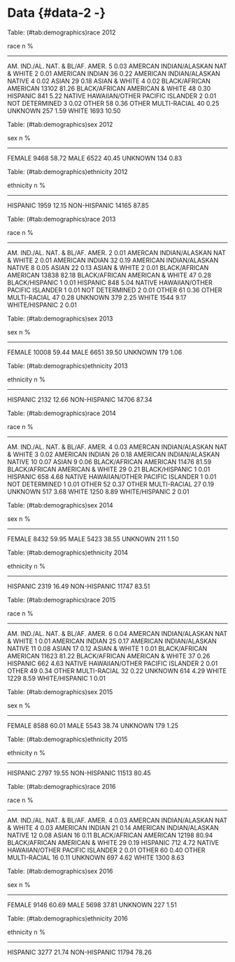 # Data {#data-2 -}



Table: (\#tab:demographics)race 2012

race                                          n       %
---------------------------------------  ------  ------
AM. IND./AL. NAT. & BL/AF. AMER.              5    0.03
AMERCAN INDIAN/ALASKAN NAT & WHITE            2    0.01
AMERICAN INDIAN                              36    0.22
AMERICAN INDIAN/ALASKAN NATIVE                4    0.02
ASIAN                                        29    0.18
ASIAN & WHITE                                 4    0.02
BLACK/AFRICAN AMERICAN                    13102   81.26
BLACK/AFRICAN AMERICAN & WHITE               48    0.30
HISPANIC                                    841    5.22
NATIVE HAWAIIAN/OTHER PACIFIC ISLANDER        2    0.01
NOT DETERMINED                                3    0.02
OTHER                                        58    0.36
OTHER MULTI-RACIAL                           40    0.25
UNKNOWN                                     257    1.59
WHITE                                      1693   10.50


Table: (\#tab:demographics)sex 2012

sex           n       %
--------  -----  ------
FEMALE     9468   58.72
MALE       6522   40.45
UNKNOWN     134    0.83


Table: (\#tab:demographics)ethnicity 2012

ethnicity           n       %
-------------  ------  ------
HISPANIC         1959   12.15
NON-HISPANIC    14165   87.85


Table: (\#tab:demographics)race 2013

race                                          n       %
---------------------------------------  ------  ------
AM. IND./AL. NAT. & BL/AF. AMER.              2    0.01
AMERCAN INDIAN/ALASKAN NAT & WHITE            2    0.01
AMERICAN INDIAN                              32    0.19
AMERICAN INDIAN/ALASKAN NATIVE                8    0.05
ASIAN                                        22    0.13
ASIAN & WHITE                                 2    0.01
BLACK/AFRICAN AMERICAN                    13838   82.18
BLACK/AFRICAN AMERICAN & WHITE               47    0.28
BLACK/HISPANIC                                1    0.01
HISPANIC                                    848    5.04
NATIVE HAWAIIAN/OTHER PACIFIC ISLANDER        1    0.01
NOT DETERMINED                                2    0.01
OTHER                                        61    0.36
OTHER MULTI-RACIAL                           47    0.28
UNKNOWN                                     379    2.25
WHITE                                      1544    9.17
WHITE/HISPANIC                                2    0.01


Table: (\#tab:demographics)sex 2013

sex            n       %
--------  ------  ------
FEMALE     10008   59.44
MALE        6651   39.50
UNKNOWN      179    1.06


Table: (\#tab:demographics)ethnicity 2013

ethnicity           n       %
-------------  ------  ------
HISPANIC         2132   12.66
NON-HISPANIC    14706   87.34


Table: (\#tab:demographics)race 2014

race                                          n       %
---------------------------------------  ------  ------
AM. IND./AL. NAT. & BL/AF. AMER.              4    0.03
AMERCAN INDIAN/ALASKAN NAT & WHITE            3    0.02
AMERICAN INDIAN                              26    0.18
AMERICAN INDIAN/ALASKAN NATIVE               10    0.07
ASIAN                                         9    0.06
BLACK/AFRICAN AMERICAN                    11476   81.59
BLACK/AFRICAN AMERICAN & WHITE               29    0.21
BLACK/HISPANIC                                1    0.01
HISPANIC                                    658    4.68
NATIVE HAWAIIAN/OTHER PACIFIC ISLANDER        1    0.01
NOT DETERMINED                                1    0.01
OTHER                                        52    0.37
OTHER MULTI-RACIAL                           27    0.19
UNKNOWN                                     517    3.68
WHITE                                      1250    8.89
WHITE/HISPANIC                                2    0.01


Table: (\#tab:demographics)sex 2014

sex           n       %
--------  -----  ------
FEMALE     8432   59.95
MALE       5423   38.55
UNKNOWN     211    1.50


Table: (\#tab:demographics)ethnicity 2014

ethnicity           n       %
-------------  ------  ------
HISPANIC         2319   16.49
NON-HISPANIC    11747   83.51


Table: (\#tab:demographics)race 2015

race                                          n       %
---------------------------------------  ------  ------
AM. IND./AL. NAT. & BL/AF. AMER.              6    0.04
AMERCAN INDIAN/ALASKAN NAT & WHITE            1    0.01
AMERICAN INDIAN                              25    0.17
AMERICAN INDIAN/ALASKAN NATIVE               11    0.08
ASIAN                                        17    0.12
ASIAN & WHITE                                 1    0.01
BLACK/AFRICAN AMERICAN                    11623   81.22
BLACK/AFRICAN AMERICAN & WHITE               37    0.26
HISPANIC                                    662    4.63
NATIVE HAWAIIAN/OTHER PACIFIC ISLANDER        2    0.01
OTHER                                        49    0.34
OTHER MULTI-RACIAL                           32    0.22
UNKNOWN                                     614    4.29
WHITE                                      1229    8.59
WHITE/HISPANIC                                1    0.01


Table: (\#tab:demographics)sex 2015

sex           n       %
--------  -----  ------
FEMALE     8588   60.01
MALE       5543   38.74
UNKNOWN     179    1.25


Table: (\#tab:demographics)ethnicity 2015

ethnicity           n       %
-------------  ------  ------
HISPANIC         2797   19.55
NON-HISPANIC    11513   80.45


Table: (\#tab:demographics)race 2016

race                                          n       %
---------------------------------------  ------  ------
AM. IND./AL. NAT. & BL/AF. AMER.              4    0.03
AMERCAN INDIAN/ALASKAN NAT & WHITE            4    0.03
AMERICAN INDIAN                              21    0.14
AMERICAN INDIAN/ALASKAN NATIVE               12    0.08
ASIAN                                        16    0.11
BLACK/AFRICAN AMERICAN                    12198   80.94
BLACK/AFRICAN AMERICAN & WHITE               29    0.19
HISPANIC                                    712    4.72
NATIVE HAWAIIAN/OTHER PACIFIC ISLANDER        2    0.01
OTHER                                        60    0.40
OTHER MULTI-RACIAL                           16    0.11
UNKNOWN                                     697    4.62
WHITE                                      1300    8.63


Table: (\#tab:demographics)sex 2016

sex           n       %
--------  -----  ------
FEMALE     9146   60.69
MALE       5698   37.81
UNKNOWN     227    1.51


Table: (\#tab:demographics)ethnicity 2016

ethnicity           n       %
-------------  ------  ------
HISPANIC         3277   21.74
NON-HISPANIC    11794   78.26
